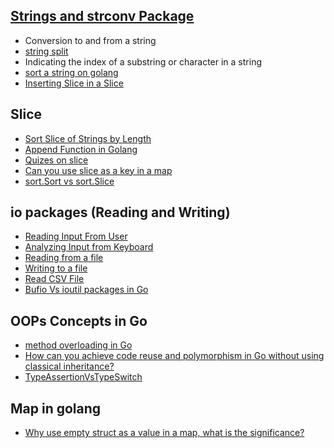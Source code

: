 ## [Strings and strconv Package](https://github.com/MeSabya/Golang/blob/main/01.Strings/00.%20Strings%20and%20strconv%20Package.md)
   - Conversion to and from a string
   - [string split](https://github.com/MeSabya/Golang/blob/main/01.Strings/01.%20StringBasics.md#ways-to-split-a-string-into-a-slice)
   - Indicating the index of a substring or character in a string
   - [sort a string on golang](https://github.com/MeSabya/Golang/blob/main/01.Strings/01.%20StringBasics.md#sort-a-string-in-go)
   - [Inserting Slice in a Slice](https://github.com/MeSabya/Golang/blob/main/01.Strings/04.%20Inserting%20Slice%20in%20a%20Slice.md)
     

## Slice 
- [Sort Slice of Strings by Length](https://github.com/MeSabya/Golang/blob/main/000.Slice/00.%20Sort%20Slice%20of%20Strings%20by%20Length.md)
- [Append Function in Golang](https://github.com/MeSabya/Golang/blob/main/000.Slice/01.%20Understanding%20Append%20function%20in%20slice.md)
- [Quizes on slice](https://github.com/MeSabya/Golang/blob/main/000.Slice/02.%20MoreSliceQuizes.md)
- [Can you use slice as a key in a map](https://github.com/MeSabya/Golang/blob/main/000.Slice/03.Can%20you%20use%20slice%20as%20a%20key%20in%20a%20map.md)
- [sort.Sort vs sort.Slice](https://github.com/MeSabya/Golang/blob/main/000.Slice/04.%20sort.Sort%20vs%20sort.Slice.md#sortsort-vs-sortslice)

## io packages (Reading and Writing)
- [Reading Input From User](https://github.com/MeSabya/Golang/blob/main/05.Reading%20and%20Writing/00.%20Reading%20Input%20From%20User.md)
- [Analyzing Input from Keyboard](https://github.com/MeSabya/Golang/blob/main/05.Reading%20and%20Writing/01.%20Analyzing%20Input%20from%20Keyboard.md)
- [Reading from a file](https://github.com/MeSabya/Golang/blob/main/05.Reading%20and%20Writing/03.%20Reading%20From%20a%20file.md)
- [Writing to a file](https://github.com/MeSabya/Golang/blob/main/05.Reading%20and%20Writing/04.%20Writing%20to%20a%20File.md)
- [Read CSV File](https://github.com/MeSabya/Golang/blob/main/05.Reading%20and%20Writing/05.%20Read%20CSV%20File.md)
- [Bufio Vs ioutil packages in Go](https://github.com/MeSabya/Golang/blob/main/05.Reading%20and%20Writing/06.%20bufio%20vs%20ioutil.md)

## OOPs Concepts in Go
- [method overloading in Go](https://github.com/MeSabya/Golang/blob/main/12.%20Oops/02.%20Method%20Overloading%20in%20Go.md)
- [How can you achieve code reuse and polymorphism in Go without using classical inheritance?](https://github.com/MeSabya/Golang/blob/main/12.%20Oops/03.%20How%20can%20you%20achieve%20code%20reuse%20and%20polymorphism%20in%20Go%20without%20using%20classical%20inheritance.md)
- [TypeAssertionVsTypeSwitch](https://github.com/MeSabya/Golang/blob/main/12.%20Oops/04.%20TypeAssertionVsTypeSwitch.md)

## Map in golang
- [Why use empty struct as a value in a map, what is the significance?](https://github.com/MeSabya/Golang/blob/main/07.%20Maps/00.%20Declaration%20and%20Initialization.md#why-use-empty-struct-as-a-value-in-a-map-what-is-the-significance)
